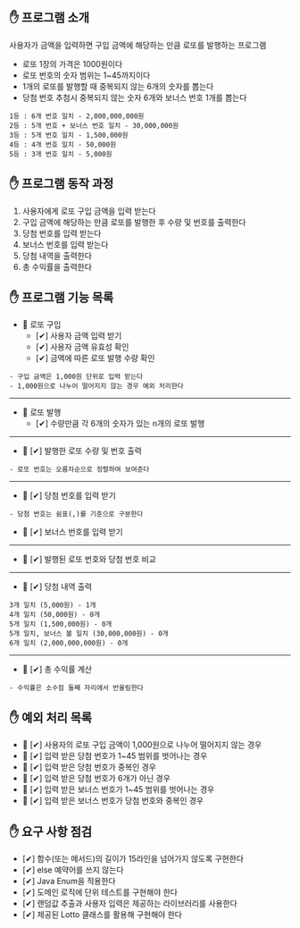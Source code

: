 ## ✋ 프로그램 소개

사용자가 금액을 입력하면 구입 금액에 해당하는 만큼 로또를 발행하는 프로그램

- 로또 1장의 가격은 1000원이다
- 로또 번호의 숫자 범위는 1~45까지이다
- 1개의 로또를 발행할 때 중복되지 않는 6개의 숫자를 뽑는다
- 당첨 번호 추첨시 중복되지 않는 숫자 6개와 보너스 번호 1개를 뽑는다

```
1등 : 6개 번호 일치 - 2,000,000,000원
2등 : 5개 번호 + 보너스 번호 일치 - 30,000,000원
3등 : 5개 번호 일치 - 1,500,000원
4등 : 4개 번호 일치 - 50,000원
5등 : 3개 번호 일치 - 5,000원
```

## ✋ 프로그램 동작 과정

1. 사용자에게 로또 구입 금액을 입력 받는다
2. 구입 금액에 해당하는 만큼 로또를 발행한 후 수량 및 번호를 출력한다
3. 당첨 번호를 입력 받는다
4. 보너스 번호를 입력 받는다
5. 당첨 내역을 출력한다
6. 총 수익률을 출력한다

## ✋ 프로그램 기능 목록

- 🚩 로또 구입
    - [✔] 사용자 금액 입력 받기
    - [✔] 사용자 금액 유효성 확인
    - [✔] 금액에 따른 로또 발행 수량 확인

```
- 구입 금액은 1,000원 단위로 입력 받는다
- 1,000원으로 나누어 떨어지지 않는 경우 예외 처리한다
```

---

- 🚩 로또 발행
    - [✔] 수량만큼 각 6개의 숫자가 있는 n개의 로또 발행

---

- 🚩 [✔] 발행한 로또 수량 및 번호 출력

```
- 로또 번호는 오름차순으로 정렬하여 보여준다 
```

---

- 🚩 [✔] 당첨 번호를 입력 받기

```
- 당첨 번호는 쉼표(,)를 기준으로 구분한다
```

- 🚩 [✔] 보너스 번호를 입력 받기

---

- 🚩 [✔] 발행된 로또 번호와 당첨 번호 비교

---

- 🚩 [✔] 당첨 내역 출력

```
3개 일치 (5,000원) - 1개
4개 일치 (50,000원) - 0개
5개 일치 (1,500,000원) - 0개
5개 일치, 보너스 볼 일치 (30,000,000원) - 0개
6개 일치 (2,000,000,000원) - 0개
```

---

- 🚩 [✔] 총 수익률 계산

```
- 수익률은 소수점 둘째 자리에서 반올림한다
```

## ✋ 예외 처리 목록

- 🚩 [✔] 사용자의 로또 구입 금액이 1,000원으로 나누어 떨어지지 않는 경우
- 🚩 [✔] 입력 받은 당첨 번호가 1~45 범위를 벗어나는 경우
- 🚩 [✔] 입력 받은 당첨 번호가 중복인 경우
- 🚩 [✔] 입력 받은 당첨 번호가 6개가 아닌 경우
- 🚩 [✔] 입력 받은 보너스 번호가 1~45 범위를 벗어나는 경우
- 🚩 [✔] 입력 받은 보너스 번호가 당첨 번호와 중복인 경우

## ✋ 요구 사항 점검
- [✔] 함수(또는 메서드)의 길이가 15라인을 넘어가지 않도록 구현한다
- [✔] else 예약어를 쓰지 않는다
- [✔] Java Enum을 적용한다
- [✔] 도메인 로직에 단위 테스트를 구현해야 한다
- [✔] 랜덤값 추출과 사용자 입력은 제공하는 라이브러리를 사용한다
- [✔] 제공된 Lotto 클래스를 활용해 구현해야 한다